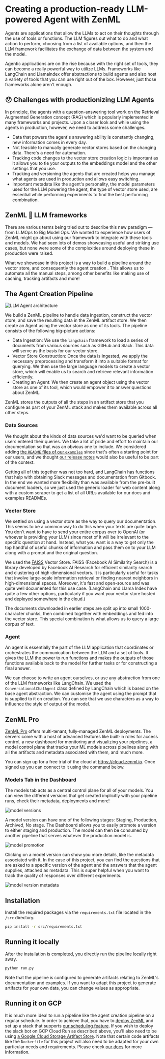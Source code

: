 # Creating a production-ready LLM-powered Agent with ZenML

Agents are applications that allow the LLMs to act on their thoughts through the use of tools or functions. The LLM figures out what to do and what action to perform, choosing from a list of available options, and then the LLM framework facilitates the exchange of data between the system and the model.

Agentic applications are on the rise because with the right set of tools, they can become a really powerful way to utilize LLMs. Frameworks like LangChain and Llamaindex offer abstractions to build agents and also host a variety of tools that you can use right out of the box. However, just those frameworks alone aren't enough.

## 😯 Challenges with productionizing LLM Agents

In principle, the agents with a question-answering tool work on the Retrieval Augmented Generation concept (RAG) which is popularly implemented in many frameworks and projects.
Upon a closer look and while using the agents in production, however, we need to address some challenges.

- Data that powers the agent's answering ability is constantly changing, new information comes in every day.
- Not feasible to manually generate vector stores based on the changing data. There's a need for automation.
- Tracking code changes to the vector store creation logic is important as it allows you to tie your outputs to the embeddings model and the other settings that you use.
- Tracking and versioning the agents that are created helps you manage what agents are used in production and allows easy switching.
- Important metadata like the agent's personality, the model parameters used for the LLM powering the agent, the type of vector store used, are essential while performing experiments to find the best performing combination.


## ZenML 🤝 LLM frameworks

There are various terms being tried out to describe this new paradigm — from LLMOps to Big Model Ops. We wanted to experience how users of ZenML might go about using our framework to integrate with these tools and models. We had seen lots of demos showcasing useful and striking use cases, but none were some of the complexities around deploying these in production were raised.

What we showcase in this project is a way to build a pipeline around the vector store, and consequently the agent creation . This allows us to automate all the manual steps, among other benefits like making use of caching, tracking artifacts and more!

## The Agent Creation Pipeline

![LLM Agent architecture](./assets/llm-agent/image.jpg)

We build a ZenML pipeline to handle data ingestion, construct the vector store, and save the resulting data in the ZenML artifact store. We then create an Agent using the vector store as one of its tools. The pipeline consists of the following big-picture actions:

- Data Ingestion: We use the `langchain` framework to load a series of documents from various sources such as GitHub and Slack. This data will serve as the basis for our vector store.
- Vector Store Construction: Once the data is ingested, we apply the necessary preprocessing and transform it into a suitable format for querying. We then use the large language models to create a vector store, which will enable us to search and retrieve relevant information efficiently.
- Creating an Agent: We then create an agent object using the vector store as one of its tool, which would empower it to answer questions about ZenML.

ZenML stores the outputs of all the steps in an artifact store that you configure as part of your ZenML stack and makes them available across all other steps.


### Data Sources

We thought about the kinds of data sources we'd want to be queried when users entered their queries. We take a lot of pride and effort to maintain our documentation so that was an obvious one to include. We considered adding [the `README` files of our `examples`](https://github.com/zenml-io/zenml/tree/main/examples) since that's often a starting point for our users, and we thought [our release notes](https://github.com/zenml-io/zenml/blob/main/RELEASE_NOTES.md) would also be useful to be part of the context.

Getting all of this together was not too hard, and LangChain has functions that help with obtaining Slack messages and documentation from Gitbook. In the end we wanted more flexibility than was available from the pre-built document loaders, so we just used the generic loader for web content along with a custom scraper to get a list of all URLs available for our docs and examples READMEs.

### Vector Store

We settled on using a vector store as the way to query our documentation. This seems to be a common way to do this when your texts are quite large. You don't want to have to send your entire corpus over to OpenAI (or whoever is providing your LLM) since most of it will be irrelevant to the specific question at hand. Instead, what you want is a way to get only the top handful of useful chunks of information and pass them on to your LLM along with a prompt and the original question.

We used the [FAISS](https://faiss.ai) Vector Store. FAISS (Facebook AI Similarity Search) is a library developed by Facebook AI Research for efficient similarity search and clustering of high-dimensional vectors. It is particularly useful for tasks that involve large-scale information retrieval or finding nearest neighbors in high-dimensional spaces. Moreover, it's fast and open-source and was quite well documented for this use case. (LangChain and Llama Index have quite a few other options, particularly if you want your vector store hosted and deployed somewhere in the cloud.)

The documents downloaded in earlier steps are split up into small 1000-character chunks, then combined together with embeddings and fed into the vector store. This special combination is what allows us to query a large corpus of text.

### Agent

An agent is essentially the part of the LLM application that coordinates or orchestrates the communication between the LLM and a set of tools. It gives the LLM the power to run functions and makes the outputs of those functions available back to the model for further tasks or for constructing a final answer.

We can choose to write an agent ourselves, or use any abstraction from one of the LLM frameworks like LangChain. We used the `ConversationalChatAgent` class defined by LangChain which is based on the base agent abstraction. We can customise the agent using the prompt that is supplied to it on creation. You can see that we use characters as a way to influence the style of output of the model.

## ZenML Pro

[ZenML Pro](https://www.zenml.io/pro) offers multi-tenant, fully-managed ZenML deployments. The servers come with a host of advanced features like built-in roles for access control, a new dashboard for monitoring and visualizing your pipelines, a model control plane that tracks your ML models across pipelines along with all the artifacts and metadata associated with them, and much more.

You can sign up for a free trial of the cloud at https://cloud.zenml.io. Once signed up you can connect to it using the command below.

### Models Tab in the Dashboard

The models tab acts as a central control plane for all of your models. You can view the different versions that get created implicitly with your pipeline runs, check their metadata, deployments and more!

![model versions](./assets/llm-agent/model_versions.png)

A model version can have one of the following stages: Staging, Production, Archived, No stage. The Dashboard allows you to easily promote a version to either staging and production. The model can then be consumed by another pipeline that serves whatever the production model is.

![model promotion](./assets/llm-agent/model_promotion.png)

Clicking on a model version can show you more details, like the metadata associated with it. In the case of this project, you can find the questions that are asked to a specific version of the agent and the answers that the agent supplies, attached as metadata. This is super helpful when you want to track the quality of responses over different experiments.

![model version metadata](./assets/llm-agent/model_version_metadata.png)


## Installation

Install the required packages via the `requirements.txt` file located in the
`/src` directory.

```bash
pip install -r src/requirements.txt
```

## Running it locally

After the installation is completed, you directly run the pipeline locally
right away.

```bash
python run.py
```

Note that the pipeline is configured to generate artifacts relating to ZenML's
documentation and examples. If you want to adapt this project to generate
artifacts for your own data, you can change values as appropriate.

## Running it on GCP

It is much more ideal to run a pipeline like the agent creation pipeline on a regular schedule. In order to achieve that, 
you have to [deploy ZenML](https://docs.zenml.io/user-guide/production-guide/deploying-zenml) 
and set up a stack that supports 
[our scheduling
feature](https://docs.zenml.io/how-to/build-pipelines/schedule-a-pipeline). If you
wish to deploy the slack bot on GCP Cloud Run as described above, you'll also
need to be using [a Google Cloud Storage Artifact
Store](https://docs.zenml.io/stack-components/artifact-stores/gcp). Note that
certain code artifacts like the `Dockerfile` for this project will also need to
be adapted for your own particular needs and requirements. Please check [our docs](https://docs.zenml.io/how-to/setting-up-a-project-repository/best-practices) 
for more information.
